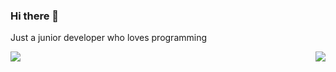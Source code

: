 ### Hi there 👋

Just a junior developer who loves programming

<img src="https://github-readme-stats-sigma-five.vercel.app/api?username=AzliRynz&theme=blue&show_icons=true&count_private=true&include_all_commits=true" align="right"/>

<img src="https://github-readme-stats-sigma-five.vercel.app/api/top-langs/?username=AzliRynz&layout=compact"/>
